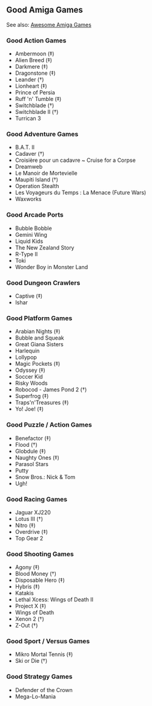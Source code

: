 ## Good Amiga Games

See also: [Awesome Amiga Games](./README.md#awesome-amiga-games)

### Good Action Games

- Ambermoon (‡)
- Alien Breed (‡)
- Darkmere (‡)
- Dragonstone (‡)
- Leander (†)
- Lionheart (‡)
- Prince of Persia
- Ruff 'n' Tumble (‡)
- Switchblade (†)
- Switchblade II (†)
- Turrican 3

### Good Adventure Games

- B.A.T. II
- Cadaver (†)
- Croisière pour un cadavre ~ Cruise for a Corpse
- Dreamweb
- Le Manoir de Mortevielle
- Maupiti Island (†)
- Operation Stealth
- Les Voyageurs du Temps : La Menace (Future Wars)
- Waxworks

### Good Arcade Ports

- Bubble Bobble
- Gemini Wing
- Liquid Kids
- The New Zealand Story
- R-Type II
- Toki
- Wonder Boy in Monster Land

### Good Dungeon Crawlers

- Captive (‡)
- Ishar

### Good Platform Games

- Arabian Nights (‡)
- Bubble and Squeak
- Great Giana Sisters
- Harlequin
- Lollypop
- Magic Pockets (‡)
- Odyssey (‡)
- Soccer Kid
- Risky Woods
- Robocod - James Pond 2 (†)
- Superfrog (‡)
- Traps'n'Treasures (‡)
- Yo! Joe! (‡)

### Good Puzzle / Action Games

- Benefactor (‡)
- Flood (†)
- Globdule (‡)
- Naughty Ones (‡)
- Parasol Stars
- Putty
- Snow Bros.: Nick & Tom
- Ugh!

### Good Racing Games

- Jaguar XJ220
- Lotus III (†)
- Nitro (‡)
- Overdrive (‡)
- Top Gear 2

### Good Shooting Games

- Agony (‡)
- Blood Money (†)
- Disposable Hero (‡)
- Hybris (‡)
- Katakis
- Lethal Xcess: Wings of Death II
- Project X (‡)
- Wings of Death
- Xenon 2 (†)
- Z-Out (†)

### Good Sport / Versus Games

- Mikro Mortal Tennis (‡)
- Ski or Die (†)

### Good Strategy Games

- Defender of the Crown
- Mega-Lo-Mania

